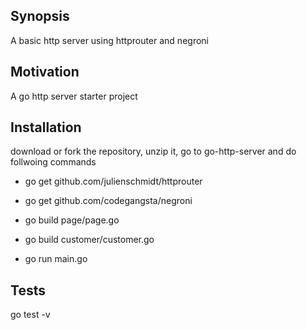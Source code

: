 ## Synopsis

A basic http server using httprouter and negroni


## Motivation

A go http server starter project

## Installation

download or fork the repository, unzip it, go to go-http-server and do follwoing commands
- go get github.com/julienschmidt/httprouter

- go get github.com/codegangsta/negroni

- go build page/page.go

- go build customer/customer.go

- go run main.go

## Tests

go test -v

